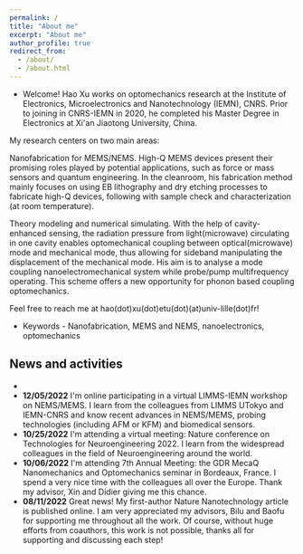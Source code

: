 ```yaml
---
permalink: /
title: "About me"
excerpt: "About me"
author_profile: true
redirect_from: 
  - /about/
  - /about.html
---
```


* Welcome! Hao Xu works on optomechanics research at the Institute of Electronics, Microelectronics and Nanotechnology (IEMN), CNRS. Prior to joining in CNRS-IEMN in 2020, he completed his Master Degree in Electronics at Xi'an Jiaotong  University, China.

My research centers on two main areas:

Nanofabrication for MEMS/NEMS. High-Q MEMS devices present their promising roles played by potential applications, such as force or mass sensors and quantum engineering. In the cleanroom, his fabrication method mainly focuses on using EB lithography and dry etching processes to fabricate high-Q devices, following with sample check and characterization (at room temperature).

Theory modeling and numerical simulating. With the help of cavity-enhanced sensing, the radiation pressure from light(microwave) circulating in one cavity enables optomechanical coupling between optical(microwave) mode and mechanical mode, thus allowing for sideband manipulating the displacement of the mechanical mode. His aim is to analyse a mode coupling nanoelectromechanical system while probe/pump multifrequency operating. This scheme offers a new opportunity for phonon based coupling optomechanics.

Feel free to reach me at hao(dot)xu(dot)etu(dot)(at)univ-lille(dot)fr!

* Keywords - Nanofabrication, MEMS and NEMS, nanoelectronics, optomechanics

## News and activities

*
* **12/05/2022** I'm online participating in a virtual LIMMS-IEMN workshop on NEMS/MEMS. I learn from the colleagues from LIMMS UTokyo and IEMN-CNRS and know recent advances in NEMS/MEMS, probing technologies (including AFM or KFM) and biomedical sensors.
* **10/25/2022** I'm attending a virtual meeting: Nature conference on Technologies for Neuroengineering 2022. I learn from the widespread colleagues in the field of Neuroengineering around the world.
* **10/06/2022** I'm attending 7th Annual Meeting: the GDR MecaQ Nanomechanics and Optomechanics seminar in Bordeaux, France. I spend a very nice time with the colleagues all over the Europe. Thank my advisor, Xin and Didier giving me this chance.
* **08/11/2022** Great news! My first-author Nature Nanotechnology article is published online. I am very appreciated my advisors, Bilu and Baofu for supporting me throughout all the work. Of course, without huge efforts from coauthors, this work is not possible, thanks all for supporting and discussing each step!

